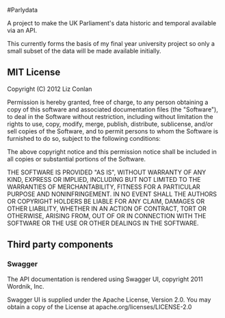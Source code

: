 #Parlydata

A project to make the UK Parliament's data historic and temporal available via an API.

This currently forms the basis of my final year university project so only a small subset of the data will be made available initially.

## MIT License

Copyright (C) 2012 Liz Conlan

Permission is hereby granted, free of charge, to any person obtaining a copy of this software and associated documentation files (the "Software"), to deal in the Software without restriction, including without limitation the rights to use, copy, modify, merge, publish, distribute, sublicense, and/or sell copies of the Software, and to permit persons to whom the Software is furnished to do so, subject to the following conditions:

The above copyright notice and this permission notice shall be included in all copies or substantial portions of the Software.

THE SOFTWARE IS PROVIDED "AS IS", WITHOUT WARRANTY OF ANY KIND, EXPRESS OR IMPLIED, INCLUDING BUT NOT LIMITED TO THE WARRANTIES OF MERCHANTABILITY, FITNESS FOR A PARTICULAR PURPOSE AND NONINFRINGEMENT. IN NO EVENT SHALL THE AUTHORS OR COPYRIGHT HOLDERS BE LIABLE FOR ANY CLAIM, DAMAGES OR OTHER LIABILITY, WHETHER IN AN ACTION OF CONTRACT, TORT OR OTHERWISE, ARISING FROM, OUT OF OR IN CONNECTION WITH THE SOFTWARE OR THE USE OR OTHER DEALINGS IN THE SOFTWARE.

## Third party components

### Swagger

The API documentation is rendered using Swagger UI, copyright 2011 Wordnik, Inc.

Swagger UI is supplied under the Apache License, Version 2.0. You may obtain a copy of the License at apache.org/licenses/LICENSE-2.0